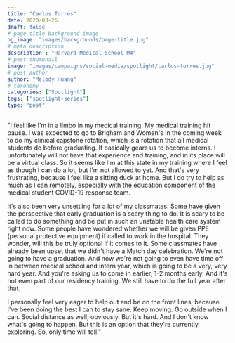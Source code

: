 ```yaml
---
title: "Carlos Torres"
date: 2020-03-26
draft: false
# page title background image
bg_image: "images/backgrounds/page-title.jpg"
# meta description
description : "Harvard Medical School M4"
# post thumbnail
image: "images/campaigns/social-media/spotlight/carlos-torres.jpg"
# post author
author: "Melody Huang"
# taxonomy
categories: ["Spotlight"]
tags: ["spotlight-series"]
type: "post"
---
```


"I feel like I'm in a limbo in my medical training. My medical training hit pause. I was expected to go to Brigham and Women's in the coming week to do my clinical capstone rotation, which is a rotation that all medical students do before graduating. It basically gears us to become interns. I unfortunately will not have that experience and training, and in its place will be a virtual class. So it seems like I'm at this state in my training where I feel as though I can do a lot, but I'm not allowed to yet. And that's very frustrating, because I feel like a sitting duck at home. But I do try to help as much as I can remotely, especially with the education component of the medical student COVID-19 response team.

It's also been very unsettling for a lot of my classmates. Some have given the perspective that early graduation is a scary thing to do. It is scary to be called to do something and be put in such an unstable health care system right now. Some people have wondered whether we will be given PPE (personal protective equipment) if called to work in the hospital. They wonder, will this be truly optional if it comes to it. Some classmates have already been upset that we didn't have a Match day celebration. We're not going to have a graduation. And now we're not going to even have time off in between medical school and intern year, which is going to be a very, very hard year. And you're asking us to come in earlier, 1-2 months early. And it's not even part of our residency training. We still have to do the full year after that.

I personally feel very eager to help out and be on the front lines, because I've been doing the best I can to stay sane. Keep moving. Go outside when I can. Social distance as well, obviously. But it's hard. And I don't know what's going to happen. But this is an option that they're currently exploring. So, only time will tell."